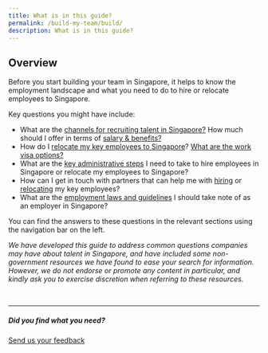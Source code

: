 ```yaml
---
title: What is in this guide?
permalink: /build-my-team/build/
description: What is in this guide?
---
```

## Overview

Before you start building your team in Singapore, it helps to know the employment landscape and what you need to do to hire or relocate employees to Singapore. <br>

Key questions you might have include:
* What are the [channels for recruiting talent in Singapore?](/build-team/hire-local-talent/overview/) How much should I offer in terms of [salary &amp; benefits?](/build-my-team/hire-local-talent/salary-benefits/)
* How do I [relocate my key employees to Singapore](/build-my-team/relocate-key-employees/overview/)? [What are the work visa options?](/build-my-team/relocate-key-employees/work-visas/)
* What are the [key administrative steps](/build-my-team/admin/) I need to take to hire employees in Singapore or relocate my employees to Singapore?
* How can I get in touch with partners that can help me with [hiring](/build-my-team/hire-local-talent/portals-agencies/) or [relocating](/build-my-team/relocate-key-employees/prepare-employees-for-move-to-sg/#find-service-providers-to-assist-with-your-employees-relocation) my key employees?
* What are the [employment laws and guidelines](/build-my-team/employment-practices-in-sg/overview/) I should take note of as an employer in Singapore?

You can find the answers to these questions in the relevant sections using the navigation bar on the left.

_We have developed this guide to address common questions companies may have about talent in Singapore, and have included some non-government resources we have found to ease your search for information. However, we do not endorse or promote any content in particular, and kindly ask you to exercise discretion when referring to these resources._

<br>

<hr>

##### Did you find what you need?
[Send us your feedback](https://form.gov.sg/642693623cb98f001239be0d)